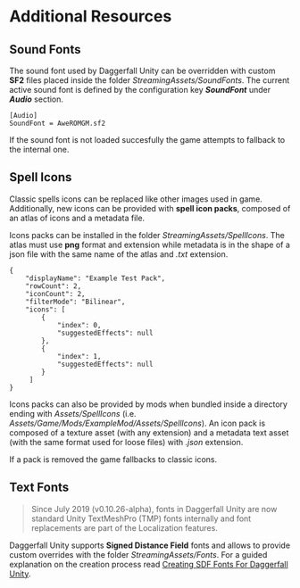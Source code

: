 # Additional Resources

## Sound Fonts

The sound font used by Daggerfall Unity can be overridden with custom **SF2** files placed inside the folder _StreamingAssets/SoundFonts_. The current active sound font is defined by the configuration key _**SoundFont**_ under _**Audio**_ section.

```
[Audio]
SoundFont = AweROMGM.sf2
```

If the sound font is not loaded succesfully the game attempts to fallback to the internal one.


## Spell Icons

Classic spells icons can be replaced like other images used in game. Additionally, new icons can be provided with **spell icon packs**, composed of an atlas of icons and a metadata file.

Icons packs can be installed in the folder _StreamingAssets/SpellIcons_. The atlas must use **png** format and extension while metadata is in the shape of a json file with the same name of the atlas and _.txt_ extension.

```
{
    "displayName": "Example Test Pack",
    "rowCount": 2,
    "iconCount": 2,
    "filterMode": "Bilinear",
    "icons": [
        {
            "index": 0,
            "suggestedEffects": null
        },
        {
            "index": 1,
            "suggestedEffects": null
        }
     ]
}
```

Icons packs can also be provided by mods when bundled inside a directory ending with _Assets/SpellIcons_ (i.e. _Assets/Game/Mods/ExampleMod/Assets/SpellIcons_). An icon pack is composed of a texture asset (with any extension) and a metadata text asset (with the same format used for loose files) with _.json_ extension.

If a pack is removed the game fallbacks to classic icons.


## Text Fonts

> Since July 2019 (v0.10.26-alpha), fonts in Daggerfall Unity are now standard Unity TextMeshPro (TMP) fonts internally and font replacements are part of the Localization features.

Daggerfall Unity supports **Signed Distance Field** fonts and allows to provide custom overrides with the folder _StreamingAssets/Fonts_. For a guided explanation on the creation process read [Creating SDF Fonts For Daggerfall Unity](https://www.dfworkshop.net/creating-sdf-fonts-for-daggerfall-unity/).
